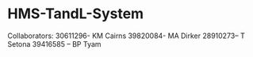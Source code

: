 # HMS-TandL-System

Collaborators:
30611296- KM Cairns
39820084- MA Dirker
28910273– T Setona
39416585 – BP Tyam
